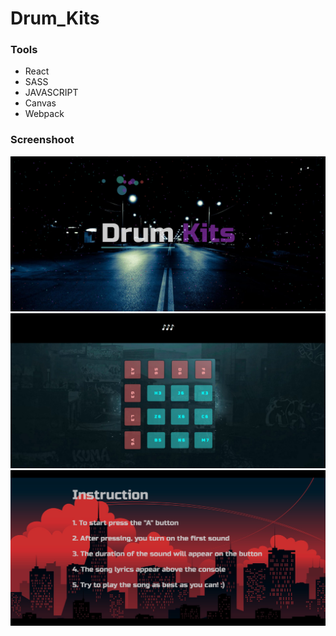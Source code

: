 # Drum_Kits

### Tools
- React
- SASS
- JAVASCRIPT
- Canvas
- Webpack

### Screenshoot
![Image](https://github.com/dawidgierdal/Drum_Kits/blob/master/Screenshots/Header_Drum_Kits.PNG)
![Image](https://github.com/dawidgierdal/Drum_Kits/blob/master/Screenshots/Board_Drum_Kits.PNG)
![Image](https://github.com/dawidgierdal/Drum_Kits/blob/master/Screenshots/Instruction_Drum_Kits.PNG)
#
